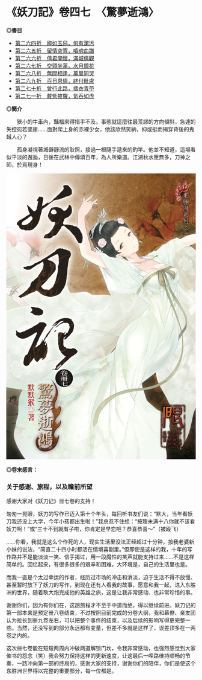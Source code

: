 # **《妖刀記》卷四七　〈驚夢逝鴻〉**  


**◎書目**

* [第二六四折　卿如玉舄，何有潔污](ydj264.md)
* [第二六五折　留情空寄，嚙魂血譜](ydj265.md)
* [第二六六折　倩君開懷，滿城俱觀](ydj266.md)
* [第二六七折　交頸坐蓮，水月鏡花](ydj267.md)
* [第二六八折　無間相逢，萬里同哭](ydj268.md)
* [第二六九折　百日恩情，終付毗盧](ydj269.md)
* [第二七十折　曾行此路，擣衣青苧](ydj270.md)
* [第二七一折　戴紫披羅，氣吞如虎](ydj271.md)  


**◎簡介**

　　狹小的牛車內，豔福來得措手不及。事態就這麼往最荒謬的方向傾斜，急遽的失控宛若墜崖……面對爬上身的赤裸少女，他該欣然笑納，抑或挺而揭穿背後的鬼蜮人心？

　　孤身凝視著城僻靜流的耿照，接過一根隨手遞來的釣竿。他並不知道，這場看似平淡的邂逅，日後在武林中傳頌百年，為人所樂道。江湖秋水應無多，刀神之師，於焉現身！

![](/assets/047_cover.jpg)

**◎卷末感言：**

### 关于感谢、旅程，以及瞻前所望

感谢大家对《妖刀记》卌七卷的支持！

匆匆一晃眼，妖刀的写作已迈入第十个年头，每回听书友们说：“默大，当年看妖刀我还没上大学，今年小孩都出生啦！”我总忍不住想：“按理未满十八你就不该看妖刀啊！”或“三十不到就有子啦，你肯定是早恋吧？恭喜恭喜～”（被殴飞）

……你看，我就是这么个作死的人，现实生活里没法正经超过十分钟，按我老婆新小妹的说法，“简直二十四小时都活在情境喜剧里。”但即使是这样的我，十年的写作路并不是能淡淡一笑、信手揭过，用一段魔性的笑声就能支持过来……不是这样简单的。回忆起来，有很多很多的艰辛和困难，大环境是，自己的生活里也是。

而我一直是个太过幸运的作者，经历过市场的冲击和消淡，迫于生活不得不放慢、甚至暂时放下了妖刀的写作，到现在还有人看我的故事，愿意和我一起，进入东胜洲的世界，随着耿大炮完成他的英雄之旅，这是让我非常感动、也非常珍惜的事。

谢谢你们，因为有你们在，这趟旅程才不至于中道而绝，得以继续前进。妖刀记的第一部本来是预定卌八卷结束，不过按照目前完成的分卷大纲，我和幕僚、亲友团认为拉长到卌九卷左右，可以把整个事件的结束，以及后续的影响写得更完整一些。当然，还没写到的部分永远都有变量，但差不多就是这样了，误差顶多在一两卷之内的。

这次卌七卷能在短短两周内冲破两道解锁门坎，令我非常感动，也强烈感觉到大家催书的怨念（笑）我会努力保持这样的更新速度，让这最后一哩路维持顺畅的节奏，一路冲向第一部的终局的，感谢大家的支持，谢谢你们的陪伴，你们是使这个东胜洲世界得以完整的重要部分，每一位都是。

